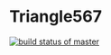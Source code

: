 # Triangle567
[![build status of master](https://travis-ci.org/pchen12567/Triangle567.svg?branch=master)](https://travis-ci.org/pchen12567/Triangle567)
